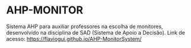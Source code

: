 # AHP-MONITOR
Sistema AHP para auxiliar professores na escolha de monitores, desenvolvido na disciplina de SAD (Sistema de Apoio a Decisão). 
Link de acesso: https://flaviogui.github.io/AHP-MonitorSystem/
